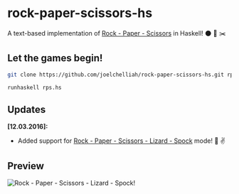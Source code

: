 # rock-paper-scissors-hs

A text-based implementation of [Rock - Paper - Scissors](https://en.wikipedia.org/wiki/Rock-paper-scissors) in Haskell! :new_moon: :page_facing_up: :scissors:

## Let the games begin!
```bash
git clone https://github.com/joelchelliah/rock-paper-scissors-hs.git rps && cd rps

runhaskell rps.hs
```

## Updates
**[12.03.2016]:**  
- Added support for [Rock - Paper - Scissors - Lizard - Spock](http://bigbangtheory.wikia.com/wiki/Rock_Paper_Scissors_Lizard_Spock) mode! :dragon: :v:


## Preview
![Rock - Paper - Scissors - Lizard - Spock!](http://i.imgur.com/ZYOKmc2.png "Rock - Paper - Scissors - Lizard - Spock!")
